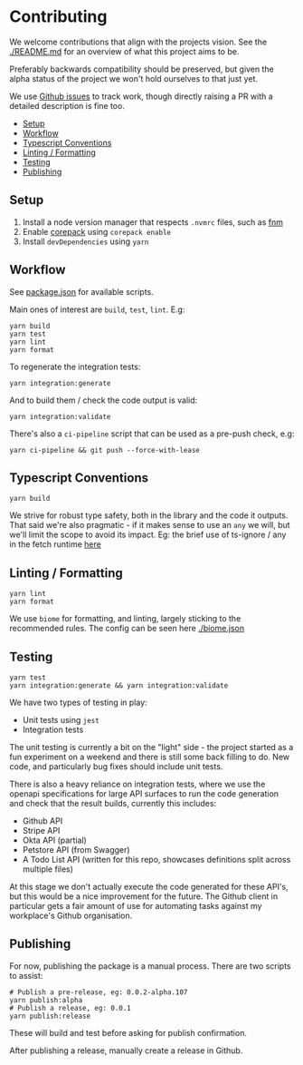 # Contributing

We welcome contributions that align with the projects vision. See the
[./README.md](./README.md) for an overview of what this project aims to be.

Preferably backwards compatibility should be preserved, but given the alpha
status of the project we won't hold ourselves to that just yet.

We use [Github issues][github-issues] to track work, though directly raising a
PR with a detailed description is fine too.

[github-issues]: https://github.com/mnahkies/openapi-code-generator/issues

<!-- toc -->

- [Setup](#setup)
- [Workflow](#workflow)
- [Typescript Conventions](#typescript-conventions)
- [Linting / Formatting](#linting--formatting)
- [Testing](#testing)
- [Publishing](#publishing)

<!-- tocstop -->

## Setup

1. Install a node version manager that respects `.nvmrc` files, such as
   [fnm](https://github.com/Schniz/fnm)
2. Enable [corepack](https://nodejs.org/api/corepack.html) using `corepack
enable`
3. Install `devDependencies` using `yarn`

## Workflow

See [package.json](./package.json) for available scripts.

Main ones of interest are `build`, `test`, `lint`. E.g:

```shell
yarn build
yarn test
yarn lint
yarn format
```

To regenerate the integration tests:

```shell
yarn integration:generate
```

And to build them / check the code output is valid:

```shell
yarn integration:validate
```

There's also a `ci-pipeline` script that can be used as a pre-push check, e.g:

```shell
yarn ci-pipeline && git push --force-with-lease
```

## Typescript Conventions

```shell
yarn build
```

We strive for robust type safety, both in the library and the code it outputs.
That said we're also pragmatic - if it makes sense to use an `any` we will, but
we'll limit the scope to avoid its impact. Eg: the brief use of ts-ignore / any
in the fetch runtime [here][ts-ignore-example]

[ts-ignore-example]: https://github.com/mnahkies/openapi-code-generator/blob/10d7300b48f8eeb82170207a4a61b75b91674f08/packages/typescript-fetch-runtime/src/main.ts#L121-L125

## Linting / Formatting

```shell
yarn lint
yarn format
```

We use `biome` for formatting, and linting, largely sticking to the recommended rules.
The config can be seen here [./biome.json](./biome.json)

## Testing

```shell
yarn test
yarn integration:generate && yarn integration:validate
```

We have two types of testing in play:

- Unit tests using `jest`
- Integration tests

The unit testing is currently a bit on the "light" side - the project started
as a fun experiment on a weekend and there is still some back filling to do.
New code, and particularly bug fixes should include unit tests.

There is also a heavy reliance on integration tests, where we use the openapi
specifications for large API surfaces to run the code generation and check that
the result builds, currently this includes:

- Github API
- Stripe API
- Okta API (partial)
- Petstore API (from Swagger)
- A Todo List API (written for this repo, showcases definitions split across
  multiple files)

At this stage we don't actually execute the code generated for these API's, but
this would be a nice improvement for the future. The Github client in
particular gets a fair amount of use for automating tasks against my
workplace's Github organisation.

## Publishing

For now, publishing the package is a manual process. There are two scripts to
assist:

```shell
# Publish a pre-release, eg: 0.0.2-alpha.107
yarn publish:alpha
# Publish a release, eg: 0.0.1
yarn publish:release
```

These will build and test before asking for publish confirmation.

After publishing a release, manually create a release in Github.
